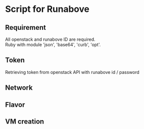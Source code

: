 # Script for Runabove

## Requirement
All openstack and runabove ID are required.  
Ruby with module 'json', 'base64', 'curb', 'opt'.  

## Token
Retrieving token from openstack API with runabove id / password

## Network

## Flavor

## VM creation

